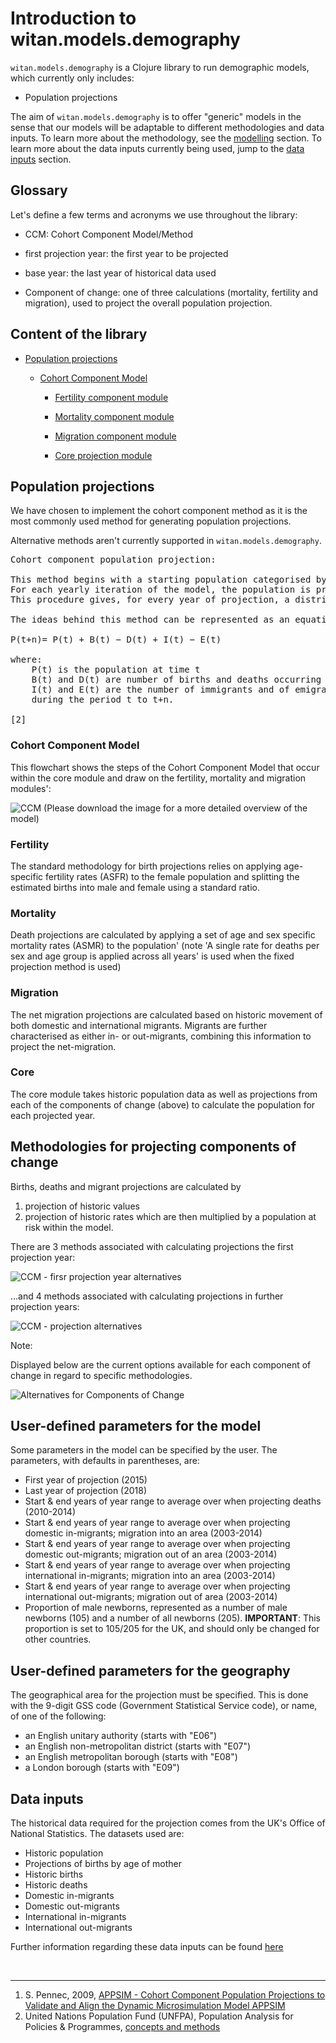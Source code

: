 # Introduction to witan.models.demography


`witan.models.demography` is a Clojure library to run demographic models, which currently only includes:

* Population projections

The aim of `witan.models.demography` is to offer "generic" models in the sense that our models will be adaptable to different methodologies and data inputs. To learn more about the methodology, see the [modelling](#trend-based-cohort-component-model) section. To learn more about the data inputs currently being used, jump to the [data inputs](#data-inputs) section.

## Glossary
Let's define a few terms and acronyms we use throughout the library:

* CCM: Cohort Component Model/Method

* first projection year: the first year to be projected

* base year: the last year of historical data used

* Component of change: one of three calculations (mortality, fertility and migration), used to project the overall population projection.


## Content of the library
* [Population projections](#population-projections)
  - [Cohort Component Model](#cohort-component-model)

	* [Fertility component module](#fertility)

	* [Mortality component module](#mortality)

	* [Migration component module](#migration)

    * [Core projection module](#core)


## Population projections

We have chosen to implement the cohort component method as it is the most commonly used method for generating population projections.

Alternative methods aren't currently supported in `witan.models.demography`.

<pre>Cohort component population projection:

This method begins with a starting population categorised by age and sex.
For each yearly iteration of the model, the population is projected by applying assumptions regarding mortality, fertility and migration.
This procedure gives, for every year of projection, a distribution of the population by age and sex. [1]

The ideas behind this method can be represented as an equation:

P(t+n)= P(t) + B(t) − D(t) + I(t) − E(t)

where:
    P(t) is the population at time t
    B(t) and D(t) are number of births and deaths occurring between t and t+n.
    I(t) and E(t) are the number of immigrants and of emigrants from the area
    during the period t to t+n.

[2]
</pre>


### Cohort Component Model

This flowchart shows the steps of the Cohort Component Model that occur within the core module and draw on the fertility, mortality and migration modules':

![CCM](images/CCM_flowchart.png)
(Please download the image for a more detailed overview of the model)


### Fertility

The standard methodology for birth projections relies on applying age-specific fertility rates (ASFR) to the female population and splitting the estimated births into male and female using a standard ratio.

### Mortality

Death projections are calculated by applying a set of age and sex specific mortality rates (ASMR) to the population' (note 'A single rate for deaths per sex and age group is applied across all years' is used when the fixed projection method is used)

### Migration

The net migration projections are calculated based on historic movement of both domestic and international migrants. Migrants are further characterised as either in- or out-migrants, combining this information to project the
net-migration.

### Core
The core module takes historic population data as well as projections from each of the components of change (above) to calculate the  population for each projected year.

## Methodologies for projecting components of change

Births, deaths and migrant projections are calculated by
1. projection of historic values
2. projection of historic rates which are then multiplied by a population at risk within the model.

There are 3 methods associated with calculating projections the first projection year:

![CCM - firsr projection year alternatives](images/First_projection_year_projection_alternatives.png)

...and 4 methods associated with calculating projections in further projection years:

![CCM - projection alternatives](images/Component_projection_alternatives.png)

Note:

Displayed below are the current options available for each component of change in regard to specific methodologies.

![Alternatives for Components of Change](images/alternatives_for_Coc.png)

## User-defined parameters for the model

Some parameters in the model can be specified by the user. The parameters, with defaults in parentheses, are:

* First year of projection (2015)
* Last year of projection (2018)
* Start & end years of year range to average over when projecting deaths (2010-2014)
* Start & end years of year range to average over when projecting domestic in-migrants; migration into an area (2003-2014)
* Start & end years of year range to average over when projecting domestic out-migrants; migration out of an area (2003-2014)
* Start & end years of year range to average over when projecting international in-migrants; migration into an area (2003-2014)
* Start & end years of year range to average over when projecting international out-migrants; migration out of area (2003-2014)
* Proportion of male newborns, represented as a number of male newborns (105) and a number of all newborns (205). **IMPORTANT**: This proportion is set to 105/205 for the UK, and should only be changed for other countries.

## User-defined parameters for the geography

The geographical area for the projection must be specified. This is done with the 9-digit GSS code (Government Statistical Service code), or name, of one of the following:

  * an English unitary authority (starts with "E06")
  * an English non-metropolitan district (starts with "E07")
  * an English metropolitan borough (starts with "E08")
  * a London borough (starts with "E09")


## Data inputs

The historical data required for the projection comes from the UK's Office of National Statistics. The datasets used are:

* Historic population
* Projections of births by age of mother
* Historic births
* Historic deaths
* Domestic in-migrants
* Domestic out-migrants
* International in-migrants
* International out-migrants

Further information regarding these data inputs can be found [here](https://github.com/MastodonC/witan.models.demography/blob/feature/add-data-input-info/doc/Data_sources.csv)


<br>

___
1. S. Pennec, 2009, [APPSIM - Cohort Component Population Projections to Validate and Align the Dynamic Microsimulation Model APPSIM](http://www.natsem.canberra.edu.au/publications/?publication=appsim-cohort-component-population-projections-to-validate-and-align-the-dynamic-microsimulation-model-appsim)
2. United Nations Population Fund (UNFPA), Population Analysis for Policies & Programmes, [concepts and methods](http://papp.iussp.org/sessions/papp101_s10/PAPP101_s10_060_010.html)
